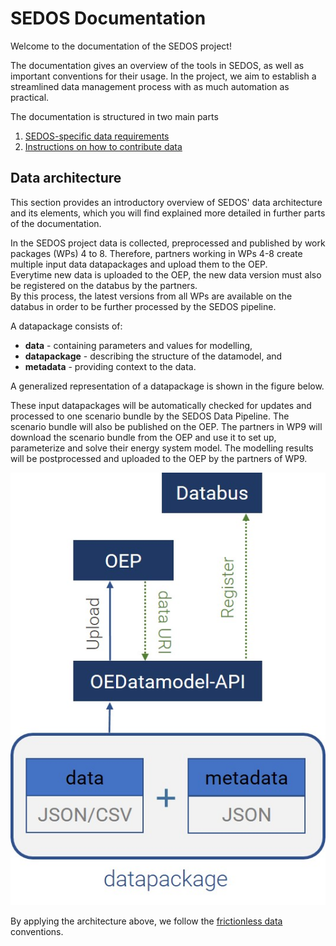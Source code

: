 # SEDOS Documentation

Welcome to the documentation of the SEDOS project!

The documentation gives an overview of the tools in SEDOS, as well as important conventions for their usage.
In the project, we aim to establish a streamlined data management process with as much automation as practical.

The documentation is structured in two main parts 

1. [SEDOS-specific data requirements](./data_requirements/input_data.md) 
2. [Instructions on how to contribute data](./data_requirements/overview.md)


## Data architecture

This section provides an introductory overview of SEDOS' data architecture and its elements, which you will find explained more detailed in further parts of the documentation.

In the SEDOS project data is collected, preprocessed and published by work packages (WPs) 4 to 8. 
Therefore, partners working in WPs 4-8 create multiple input data datapackages and upload them to the OEP. <br> 
Everytime new data is uploaded to the OEP, the new data version must also be registered on the databus by the partners. <br>
By this process, the latest versions from all WPs are available on the databus in order to be further processed by the SEDOS pipeline. 

A datapackage consists of:

* **data** - containing parameters and values for modelling, 
* **datapackage** - describing the structure of the datamodel, and 
* **metadata** - providing context to the data. 

A generalized representation of a datapackage is shown in the figure below. 

These input datapackages will be automatically checked for updates and processed to one scenario bundle by the SEDOS Data Pipeline. The scenario bundle will also be published on the OEP. 
The partners in WP9 will download the scenario bundle from the OEP and use it to set up, parameterize and solve their energy system model. The modelling results will be postprocessed and uploaded to the OEP by the partners of WP9.


![Contributing Input Data to SEDOS](../graphics/datapackage.jpg)

By applying the architecture above, we follow the [frictionless data](https://specs.frictionlessdata.io/data-package/) conventions.
